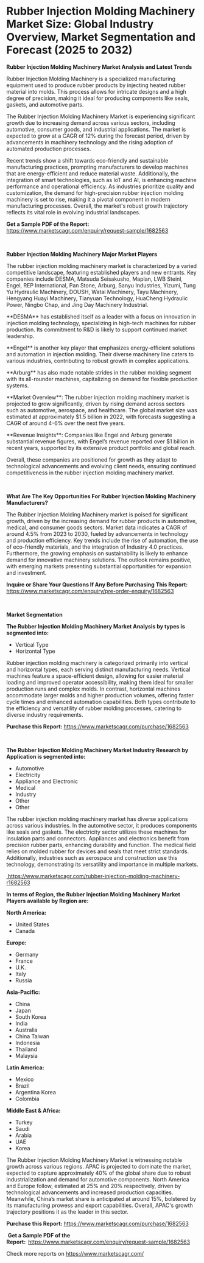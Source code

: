 <p><h1>Rubber Injection Molding Machinery Market Size: Global Industry Overview, Market Segmentation and Forecast (2025 to 2032)</h1></p><p><strong>Rubber Injection Molding Machinery Market Analysis and Latest Trends</strong></p>
<p><p>Rubber Injection Molding Machinery is a specialized manufacturing equipment used to produce rubber products by injecting heated rubber material into molds. This process allows for intricate designs and a high degree of precision, making it ideal for producing components like seals, gaskets, and automotive parts.</p><p>The Rubber Injection Molding Machinery Market is experiencing significant growth due to increasing demand across various sectors, including automotive, consumer goods, and industrial applications. The market is expected to grow at a CAGR of 12% during the forecast period, driven by advancements in machinery technology and the rising adoption of automated production processes. </p><p>Recent trends show a shift towards eco-friendly and sustainable manufacturing practices, prompting manufacturers to develop machines that are energy-efficient and reduce material waste. Additionally, the integration of smart technologies, such as IoT and AI, is enhancing machine performance and operational efficiency. As industries prioritize quality and customization, the demand for high-precision rubber injection molding machinery is set to rise, making it a pivotal component in modern manufacturing processes. Overall, the market's robust growth trajectory reflects its vital role in evolving industrial landscapes.</p></p>
<p><strong>Get a Sample PDF of the Report:&nbsp;</strong> <a href="https://www.marketscagr.com/enquiry/request-sample/1682563?utm_campaign=3562&utm_medium=2&utm_source=Github&utm_content=ia&utm_term=26032025&utm_id=rubber-injection-molding-machinery">https://www.marketscagr.com/enquiry/request-sample/1682563</a></p>
<p>&nbsp;</p>
<p><strong>Rubber Injection Molding Machinery Major Market Players</strong></p>
<p><p>The rubber injection molding machinery market is characterized by a varied competitive landscape, featuring established players and new entrants. Key companies include DESMA, Matsuda Seisakusho, Maplan, LWB Steinl, Engel, REP International, Pan Stone, Arburg, Sanyu Industries, Yizumi, Tung Yu Hydraulic Machinery, DOUSH, Watai Machinery, Tayu Machinery, Hengyang Huayi Machinery, Tianyuan Technology, HuaCheng Hydraulic Power, Ningbo Chap, and Jing Day Machinery Industrial.</p><p>**DESMA** has established itself as a leader with a focus on innovation in injection molding technology, specializing in high-tech machines for rubber production. Its commitment to R&D is likely to support continued market leadership.</p><p>**Engel** is another key player that emphasizes energy-efficient solutions and automation in injection molding. Their diverse machinery line caters to various industries, contributing to robust growth in complex applications.</p><p>**Arburg** has also made notable strides in the rubber molding segment with its all-rounder machines, capitalizing on demand for flexible production systems. </p><p>**Market Overview**: The rubber injection molding machinery market is projected to grow significantly, driven by rising demand across sectors such as automotive, aerospace, and healthcare. The global market size was estimated at approximately $1.5 billion in 2022, with forecasts suggesting a CAGR of around 4-6% over the next five years.</p><p>**Revenue Insights**: Companies like Engel and Arburg generate substantial revenue figures, with Engel’s revenue reported over $1 billion in recent years, supported by its extensive product portfolio and global reach.</p><p>Overall, these companies are positioned for growth as they adapt to technological advancements and evolving client needs, ensuring continued competitiveness in the rubber injection molding machinery market.</p></p>
<p>&nbsp;</p>
<p><strong>What Are The Key Opportunities For Rubber Injection Molding Machinery Manufacturers?</strong></p>
<p><p>The Rubber Injection Molding Machinery market is poised for significant growth, driven by the increasing demand for rubber products in automotive, medical, and consumer goods sectors. Market data indicates a CAGR of around 4.5% from 2023 to 2030, fueled by advancements in technology and production efficiency. Key trends include the rise of automation, the use of eco-friendly materials, and the integration of Industry 4.0 practices. Furthermore, the growing emphasis on sustainability is likely to enhance demand for innovative machinery solutions. The outlook remains positive, with emerging markets presenting substantial opportunities for expansion and investment.</p></p>
<p><strong>Inquire or Share Your Questions If Any Before Purchasing This Report:</strong> <a href="https://www.marketscagr.com/enquiry/pre-order-enquiry/1682563?utm_campaign=3562&utm_medium=2&utm_source=Github&utm_content=ia&utm_term=26032025&utm_id=rubber-injection-molding-machinery">https://www.marketscagr.com/enquiry/pre-order-enquiry/1682563</a></p>
<p>&nbsp;</p>
<p><strong>Market Segmentation</strong></p>
<p><strong>The Rubber Injection Molding Machinery Market Analysis by types is segmented into:</strong></p>
<p><ul><li>Vertical Type</li><li>Horizontal Type</li></ul></p>
<p><p>Rubber injection molding machinery is categorized primarily into vertical and horizontal types, each serving distinct manufacturing needs. Vertical machines feature a space-efficient design, allowing for easier material loading and improved operator accessibility, making them ideal for smaller production runs and complex molds. In contrast, horizontal machines accommodate larger molds and higher production volumes, offering faster cycle times and enhanced automation capabilities. Both types contribute to the efficiency and versatility of rubber molding processes, catering to diverse industry requirements.</p></p>
<p><strong>Purchase this Report:&nbsp;</strong><a href="https://www.marketscagr.com/purchase/1682563?utm_campaign=3562&utm_medium=2&utm_source=Github&utm_content=ia&utm_term=26032025&utm_id=rubber-injection-molding-machinery">https://www.marketscagr.com/purchase/1682563</a></p>
<p>&nbsp;</p>
<p><strong>The Rubber Injection Molding Machinery Market Industry Research by Application is segmented into:</strong></p>
<p><ul><li>Automotive</li><li>Electricity</li><li>Appliance and Electronic</li><li>Medical</li><li>Industry</li><li>Other</li><li>Other</li></ul></p>
<p><p>The rubber injection molding machinery market has diverse applications across various industries. In the automotive sector, it produces components like seals and gaskets. The electricity sector utilizes these machines for insulation parts and connectors. Appliances and electronics benefit from precision rubber parts, enhancing durability and function. The medical field relies on molded rubber for devices and seals that meet strict standards. Additionally, industries such as aerospace and construction use this technology, demonstrating its versatility and importance in multiple markets.</p></p>
<p><a href="https://www.marketscagr.com/rubber-injection-molding-machinery-r1682563?utm_campaign=3562&utm_medium=2&utm_source=Github&utm_content=ia&utm_term=26032025&utm_id=rubber-injection-molding-machinery">&nbsp;https://www.marketscagr.com/rubber-injection-molding-machinery-r1682563</a></p>
<p><strong>In terms of Region, the Rubber Injection Molding Machinery Market Players available by Region are:</strong></p>
<p>
    <p> <strong> North America: </strong>
        <ul>
            <li>United States</li>
            <li>Canada</li>
        </ul>
        </p> 
    <p> <strong> Europe: </strong>
        <ul>
            <li>Germany</li>
            <li>France</li>
            <li>U.K.</li>
            <li>Italy</li>
            <li>Russia</li>
        </ul>
        </p> 
    <p> <strong> Asia-Pacific: </strong>
        <ul>
            <li>China</li>
            <li>Japan</li>
            <li>South Korea</li>
            <li>India</li>
            <li>Australia</li>
            <li>China Taiwan</li>
            <li>Indonesia</li>
            <li>Thailand</li>
            <li>Malaysia</li>
        </ul>
        </p> 
    <p> <strong> Latin America: </strong>
        <ul>
            <li>Mexico</li>
            <li>Brazil</li>
            <li>Argentina Korea</li>
            <li>Colombia</li>
        </ul>
        </p> 
    <p> <strong> Middle East & Africa: </strong>
        <ul>
            <li>Turkey</li>
            <li>Saudi</li>
            <li>Arabia</li>
            <li>UAE</li>
            <li>Korea</li>
        </ul>
    </p>
    </p>
<p><p>The Rubber Injection Molding Machinery Market is witnessing notable growth across various regions. APAC is projected to dominate the market, expected to capture approximately 40% of the global share due to robust industrialization and demand for automotive components. North America and Europe follow, estimated at 25% and 20% respectively, driven by technological advancements and increased production capacities. Meanwhile, China’s market share is anticipated at around 15%, bolstered by its manufacturing prowess and export capabilities. Overall, APAC's growth trajectory positions it as the leader in this sector.</p></p>
<p><strong>Purchase this Report: </strong><a href="https://www.marketscagr.com/purchase/1682563?utm_campaign=3562&utm_medium=2&utm_source=Github&utm_content=ia&utm_term=26032025&utm_id=rubber-injection-molding-machinery">https://www.marketscagr.com/purchase/1682563</a></p>
<p>&nbsp;<strong>Get a Sample PDF of the Report:&nbsp;&nbsp;</strong><a href="https://www.marketscagr.com/enquiry/request-sample/1682563?utm_campaign=3562&utm_medium=2&utm_source=Github&utm_content=ia&utm_term=26032025&utm_id=rubber-injection-molding-machinery">https://www.marketscagr.com/enquiry/request-sample/1682563</a></p>
<p><strong></strong></p>
<p>Check more reports on <a href="https://www.marketscagr.com/?utm_campaign=3562&utm_medium=2&utm_source=Github&utm_content=ia&utm_term=26032025&utm_id=rubber-injection-molding-machinery">https://www.marketscagr.com/</a></p>
